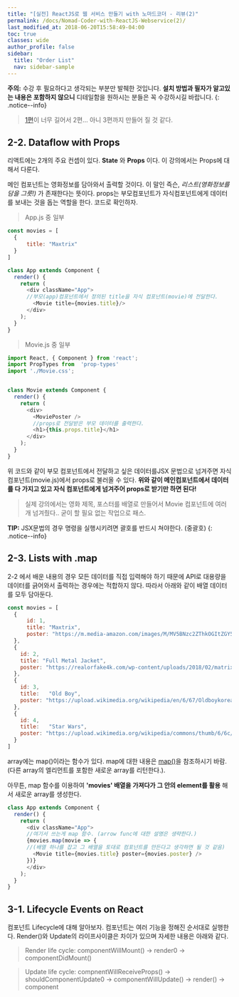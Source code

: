 ```yaml
---
title: "[실전] ReactJS로 웹 서비스 만들기 with 노마드코더 - 리뷰(2)"
permalink: /docs/Nomad-Coder-with-ReactJS-Webservice(2)/
last_modified_at: 2018-06-20T15:58:49-04:00
toc: true
classes: wide
author_profile: false
sidebar:
  title: "Order List"
  nav: sidebar-sample
---
```



**주의:** 수강 후 필요하다고 생각되는 부분만 발췌한 것입니다. **설치 방법과 필자가 알고있는 내용은 포함하지 않으니** 디테일함을 원하시는 분들은 꼭 수강하시길 바랍니다.
{: .notice--info}

> [1편]( /docs/Nomad-Coder-with-ReactJS-Webservice(1))이 너무 길어서 2편... 아니 3편까지 만들어 질 것 같다.

## 2-2. Dataflow with Props

리액트에는 2개의 주요 컨셉이 있다. **State** 와 **Props** 이다. 이 강의에서는 Props에 대해서 다룬다.

메인 컴포넌트는 영화정보를 담아와서 출력할 것이다. 이 말인 즉슨, _리스트(영화정보를 담을 그릇!)_ 가 존재한다는 뜻이다.  props는 부모컴포넌트가 자식컴포넌트에게 데이터를 보내는 것을 돕는 역할을 한다. 코드로 확인하자.

> App.js 중 일부

```javascript
const movies = [
  {
      title: "Maxtrix"
  }
]

class App extends Component {  
  render() {    
    return (
      <div className="App">
      //부모(app)컴포넌트에서 정의된 title을 자식 컴포넌트(movie)에 전달한다.
        <Movie title={movies.title}/>
      </div>
    );
  }
}

```


> Movie.js 중 일부

```javascript
import React, { Component } from 'react';
import PropTypes from  'prop-types'
import './Movie.css';


class Movie extends Component {
  render() {
    return (
      <div>
        <MoviePoster />      
        //props로 전달받은 부모 데이터를 출력한다.
        <h1>{this.props.title}</h1>
      </div>
    );
  }
}
```

위 코드와 같이 부모 컴포넌트에서 전달하고 싶은 데이터를JSX 문법으로 넘겨주면 자식 컴포넌트(movie.js)에서 props로 불러올 수 있다. **위와 같이 메인컴포넌트에서 데이터를 다 가지고 있고 자식 컴포넌트에게 넘겨주어 props로 받기만 하면 된다!**

> 실제 강의에서는 영화 제목, 포스터를 배열로 만들어서 Movie 컴포넌트에 여러개 넘겨줬다.. 굳이 할 필요 없는 작업으로 패스.

**TIP:** JSX문법의 경우 명령을 실행시키려면 괄호를 반드시 쳐야한다. (중괄호)
{: .notice--info}



## 2-3. Lists with .map

2-2 에서 배운 내용의 경우 모든 데이터를 직접 입력해야 하기 때문에 API로 대용량을 데이터를 긁어와서 출력하는 경우에는 적합하지 않다. 따라서 아래와 같이 배열 데이터를 모두 담아둔다.

```javascript
const movies = [
  {
      id: 1,
      title: "Maxtrix",
      poster: "https://m.media-amazon.com/images/M/MV5BNzc2ZThkOGItZGY5YS00MDYwLTkyOTAtNDRmZWIwMGRhYTc0L2ltYWdlXkEyXkFqcGdeQXVyNjU0OTQ0OTY@._V1_UX182_CR0,0,182,268_AL_.jpg"
  },
  {
    id: 2,
    title: "Full Metal Jacket",
    poster: "https://realorfake4k.com/wp-content/uploads/2018/02/matrix-4k-uhd-main.jpg"
  },
  {
    id: 3,
    title:   "Old Boy",
    poster: "https://upload.wikimedia.org/wikipedia/en/6/67/Oldboykoreanposter.jpg"
  },
  {
    id: 4,
    title:   "Star Wars",
    poster: "https://upload.wikimedia.org/wikipedia/commons/thumb/6/6c/Star_Wars_Logo.svg/375px-Star_Wars_Logo.svg.png"
  }
]
```

array에는 map()이라는 함수가 있다. map에 대한 내용은 [map()](https://developer.mozilla.org/ko/docs/Web/JavaScript/Reference/Global_Objects/Array/map)을 참조하시기 바람. (다른 array의 엘리먼트를 포함한 새로운 array를 리턴한다.).  

아무튼, map 함수를 이용하여 **'movies' 배열을 가져다가 그 안의 element를 활용** 해서 새로운 array를 생성한다.

```javascript
class App extends Component {  
  render() {    
    return (
      <div className="App">      
      //여기서 쓰는게 map 함수. (arrow func에 대한 설명은 생략한다.)
      {movies.map(movie => {
      //(배열 하나를 잡고 그 배열을 토대로 컴포넌트를 만든다고 생각하면 될 것 같음)
        <Movie title={movies.title} poster={movies.poster} />
      })}        
      </div>
    );
  }
}
```




## 3-1. Lifecycle Events on React

컴포넌트 Lifecycle에 대해 알아보자. 컴포넌트는 여러 기능을 정해진 순서대로 실행한다. Render()와 Update의 라이프사이클은 차이가 있으며 자세한 내용은 아래와 같다.

>Render life cycle: componentWillMount() -> render0 -> componentDidMount()

>Update life cycle: compnentWillReceiveProps() -> shouldComponentUpdate0 -> componentWillUpdate() ->  render() -> component
